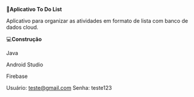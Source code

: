 🎯**Aplicativo To Do List**

Aplicativo para organizar as atividades em formato de lista com banco de dados cloud.

💻**Construção**

Java 

Android Studio

Firebase

Usuário: teste@gmail.com
Senha: teste123






